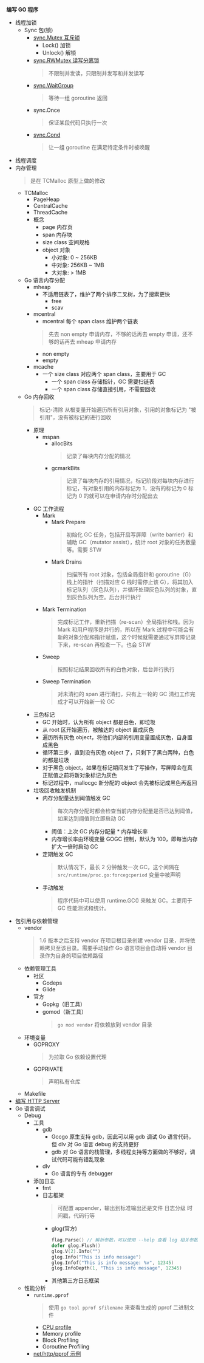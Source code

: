 **编写 GO 程序**

+ 线程加锁
  + Sync 包(锁)
    + [sync.Mutex 互斥锁](sync_mutex_lock/main.go)
      + Lock() 加锁
      + Unlock() 解锁
    + [sync.RWMutex 读写分离锁](sync_mutex_lock/main.go)
      > 不限制并发读，只限制并发写和并发读写
    + [sync.WaitGroup](sync_waitgroup/main.go)
      > 等待一组 goroutine 返回
    + sync.Once
      > 保证某段代码只执行一次
    + [sync.Cond](sync_cond/main.go)
      > 让一组 goroutine 在满足特定条件时被唤醒
+ 线程调度
+ 内存管理
  > 是在 TCMalloc 原型上做的修改
  + TCMalloc
    + PageHeap
    + CentralCache
    + ThreadCache
    + 概念
      + page 内存页
      + span 内存块
      + size class 空间规格
      + object 对象
        + 小对象: 0 ~ 256KB
        + 中对象: 256KB ~ 1MB
        + 大对象: > 1MB
  + Go 语言内存分配
    + mheap
      + 不适用链表了，维护了两个排序二叉树，为了搜索更快
        + free
        + scav
    + mcentral
      + mcentral 每个 span class 维护两个链表
      > 先去 non empty 申请内存，不够的话再去 empty 申请，还不够的话再去 mheap 申请内存
        + non empty
        + empty
    + mcache
      + 一个 size class 对应两个 span class，主要用于 GC
        + 一个 span class 存储指针，GC 需要扫链表
        + 一个 span class 存储直接引用，不需要回收
  + Go 内存回收
    > 标记-清除
    > 从根变量开始遍历所有引用对象，引用的对象标记为 "被引用"，没有被标记的进行回收
    + 原理
      + mspan
        + allocBits
          > 记录了每块内存分配的情况
        + gcmarkBits
          > 记录了每块内存的引用情况，标记阶段对每块内存进行标记，有对象引用的内存标记为 1，没有的标记为 0
          > 标记为 0 的就可以在申请内存时分配出去
    + GC 工作流程
      + Mark
        + Mark Prepare
          > 初始化 GC 任务，包括开启写屏障（write barrier）和辅助 GC（mutator assist），统计 root 对象的任务数量等。需要 STW
        + Mark Drains
          > 扫描所有 root 对象，包括全局指针和 goroutine（G）栈上的指针（扫描对应 G 栈时需停止该 G），将其加入标记队列（灰色队列），并循环处理灰色队列的对象，直到灰色队列为空。后台并行执行
      + Mark Termination
        > 完成标记工作，重新扫描（re-scan）全局指针和栈。因为 Mark 和用户程序是并行的，所以在 Mark 过程中可能会有新的对象分配和指针赋值，这个时候就需要通过写屏障记录下来，re-scan 再检查一下。也会 STW
      + Sweep
        > 按照标记结果回收所有的白色对象，后台并行执行
      + Sweep Termination
        > 对未清扫的 span 进行清扫，只有上一轮的 GC 清扫工作完成才可以开始新一轮 GC
    + 三色标记
      + GC 开始时，认为所有 object 都是白色，即垃圾
      + 从 root 区开始遍历，被触达的 object 置成灰色
      + 遍历所有灰色 object，将他们内部的引用变量置成灰色，自身置成黑色
      + 循环第三步，直到没有灰色 object 了，只剩下了黑白两种，白色的都是垃圾
      + 对于黑色 object，如果在标记期间发生了写操作，写屏障会在真正赋值之前将新对象标记为灰色
      + 标记过程中，mallocgc 新分配的 object 会先被标记成黑色再返回
    + 垃圾回收触发机制
      + 内存分配量达到阈值触发 GC
        > 每次内存分配时都会检查当前内存分配量是否已达到阈值，如果达到阈值则立即启动 GC
        + 阈值：上次 GC 内存分配量 * 内存增长率
        + 内存增长率由环境变量 GOGC 控制，默认为 100，即每当内存扩大一倍时启动 GC
      + 定期触发 GC
        > 默认情况下，最长 2 分钟触发一次 GC，这个间隔在 `src/runtime/proc.go:forcegcperiod` 变量中被声明
      + 手动触发
        > 程序代码中可以使用 runtime.GC() 来触发 GC。主要用于 GC 性能测试和统计。
+ 包引用与依赖管理
  + vendor
    > 1.6 版本之后支持 vendor
    > 在项目根目录创建 vendor 目录，并将依赖拷贝至该目录。需要手动操作
    > Go 语言项目会自动将 vendor 目录作为自身的项目依赖路径
  + 依赖管理工具
    + 社区
      + Godeps
      + Glide
    + 官方
      + Gopkg（旧工具）
      + gomod（新工具）
        > `go mod vendor` 将依赖放到 vendor 目录
  + 环境变量
    + GOPROXY
      > 为拉取 Go 依赖设置代理
    + GOPRIVATE
      > 声明私有仓库
  + Makefile
+ [编写 HTTP Server](./httpserver/main.go)
+ Go 语言调试
  + Debug
    + 工具
      + gdb
        + Gccgo 原生支持 gdb，因此可以用 gdb 调试 Go 语言代码，但 dlv 对 Go 语言 debug 的支持更好
        + gdb 对 Go 语言的栈管理，多线程支持等方面做的不够好，调试代码可能有错乱现象
      + dlv
        + Go 语言的专有 debugger
    + 添加日志
      + fmt
      + 日志框架
        > 可配置 appender，输出到标准输出还是文件
        > 日志分级
        > 时间戳，代码行等
        + glog(官方)
          ```go
          flag.Parse() // 解析参数，可以使用 --help 查看 log 相关参数
          defer glog.Flush()
          glog.V(2).Info("")
          glog.Info("This is info message")
          glog.Infof("This is info message: %v", 12345)
          glog.InfoDepth(1, "This is info message", 12345)
          ```
        + 其他第三方日志框架
  + 性能分析
    + `runtime.pprof`
      > 使用 `go tool pprof $filename` 来查看生成的 pprof 二进制文件
      + [CPU profile](./cpuprofile/main.go)
      + Memory profile
      + Block Profiling
      + Goroutine Profiling
    + [net/http/pprof 示例](./httpserver/main.go)
